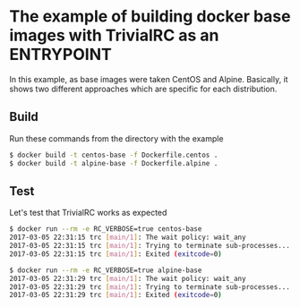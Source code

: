 # The example of building docker base images with TrivialRC as an ENTRYPOINT

In this example, as base images were taken CentOS and Alpine.
Basically, it shows two different approaches which are specific for each distribution.

## Build

Run these commands from the directory with the example

```bash
$ docker build -t centos-base -f Dockerfile.centos .
$ docker build -t alpine-base -f Dockerfile.alpine .
```

## Test

Let's test that TrivialRC works as expected

```bash
$ docker run --rm -e RC_VERBOSE=true centos-base
2017-03-05 22:31:15 trc [main/1]: The wait policy: wait_any
2017-03-05 22:31:15 trc [main/1]: Trying to terminate sub-processes...
2017-03-05 22:31:15 trc [main/1]: Exited (exitcode=0)

$ docker run --rm -e RC_VERBOSE=true alpine-base
2017-03-05 22:31:29 trc [main/1]: The wait policy: wait_any
2017-03-05 22:31:29 trc [main/1]: Trying to terminate sub-processes...
2017-03-05 22:31:29 trc [main/1]: Exited (exitcode=0)
```
